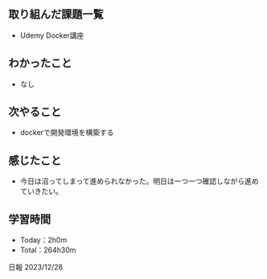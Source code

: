 ## 取り組んだ課題一覧
- Udemy Docker講座

## わかったこと
- なし

## 次やること
- dockerで開発環境を構築する

## 感じたこと
- 今日は沼ってしまって進められなかった。明日は一つ一つ確認しながら進めていきたい。

## 学習時間
- Today：2h0m
- Total：264h30m

日報 2023/12/28
